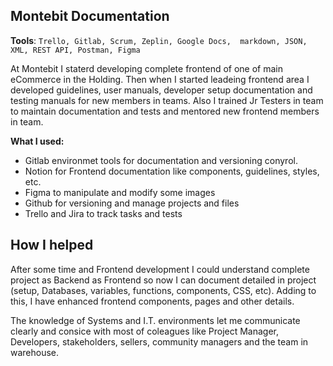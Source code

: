## Montebit Documentation

**Tools**: `Trello, Gitlab, Scrum, Zeplin, Google Docs,  markdown, JSON, XML, REST API, Postman, Figma`

At Montebit I staterd developing complete frontend of one of main eCommerce in the Holding. Then when I started leadeing frontend area I developed guidelines, user manuals, developer setup documentation and testing manuals for new members in teams.
Also I trained Jr Testers in team to maintain documentation and tests and mentored new frontend members in team.

**What I used:**

- Gitlab environmet tools for documentation and versioning conyrol.
- Notion for Frontend documentation like components, guidelines, styles, etc.
- Figma to manipulate and modify some images
- Github for versioning and manage projects and files
- Trello and Jira to track tasks and tests


## How I helped

After some time and Frontend development I could understand complete project as Backend as Frontend so now I can document detailed in project (setup, Databases, variables, functions, components, CSS, etc). Adding to this, I have enhanced frontend components, pages and other details.

The knowledge of Systems and I.T. environments let me communicate clearly and consice with most of coleagues like
Project Manager, Developers, stakeholders, sellers, community managers and the team in warehouse.
